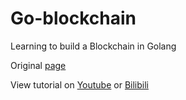 # Go-blockchain

Learning to build a Blockchain in Golang 

Original [page](https://github.com/tensor-programming/golang-blockchain)

View tutorial on [Youtube](https://www.youtube.com/playlist?list=PLJbE2Yu2zumCe9cO3SIyragJ8pLmVv0z9) or [Bilibili](https://www.bilibili.com/video/BV13t411S7qM)
